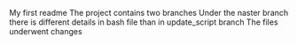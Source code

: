My first readme
The project contains two branches
Under the naster branch there is different details in bash file than in update_script branch
The files underwent changes

